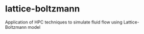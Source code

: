 # lattice-boltzmann
Application of HPC techniques to simulate fluid flow using Lattice-Boltzmann model
